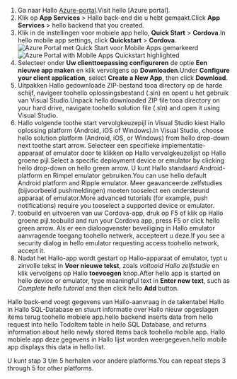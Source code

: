 
1. <span data-ttu-id="6e29d-101">Ga naar Hallo [Azure-portal].</span><span class="sxs-lookup"><span data-stu-id="6e29d-101">Visit hello [Azure portal].</span></span>
2. <span data-ttu-id="6e29d-102">Klik op **App Services** > Hallo back-end die u hebt gemaakt.</span><span class="sxs-lookup"><span data-stu-id="6e29d-102">Click **App Services** > hello backend that you created.</span></span>
3. <span data-ttu-id="6e29d-103">Klik in de instellingen voor mobiele app hello, **Quick Start** > **Cordova**.</span><span class="sxs-lookup"><span data-stu-id="6e29d-103">In hello mobile app settings, click **Quickstart** > **Cordova**.</span></span>
<span data-ttu-id="6e29d-104">![Azure Portal met Quick Start voor Mobile Apps gemarkeerd][quickstart]</span><span class="sxs-lookup"><span data-stu-id="6e29d-104">![Azure Portal with Mobile Apps Quickstart highlighted][quickstart]</span></span>
4. <span data-ttu-id="6e29d-105">Selecteer onder **Uw clienttoepassing configureren** de optie **Een nieuwe app maken** en klik vervolgens op **Downloaden**.</span><span class="sxs-lookup"><span data-stu-id="6e29d-105">Under **Configure your client application**, select **Create a New App**, then click **Download**.</span></span>
2. <span data-ttu-id="6e29d-106">Uitpakken Hallo gedownloade ZIP-bestand tooa directory op de harde schijf, navigeer toohello oplossingsbestand (.sln) en opent u het gebruik van Visual Studio.</span><span class="sxs-lookup"><span data-stu-id="6e29d-106">Unpack hello downloaded ZIP file tooa directory on your hard drive, navigate toohello solution file (.sln) and  open it using Visual Studio.</span></span>
3. <span data-ttu-id="6e29d-107">Hallo volgende toothe start vervolgkeuzepijl in Visual Studio kiest Hallo oplossing platform (Android, iOS of Windows).</span><span class="sxs-lookup"><span data-stu-id="6e29d-107">In Visual Studio, choose hello solution platform (Android, iOS, or Windows) from hello drop-down next toothe start arrow.</span></span> <span data-ttu-id="6e29d-108">Selecteer een specifieke implementatie-apparaat of emulator door te klikken op Hallo vervolgkeuzelijst op Hallo groene pijl.</span><span class="sxs-lookup"><span data-stu-id="6e29d-108">Select a specific deployment device or emulator by clicking hello drop-down on hello green arrow.</span></span> <span data-ttu-id="6e29d-109">U kunt Hallo standaard Android-platform en Rimpel emulator gebruiken.</span><span class="sxs-lookup"><span data-stu-id="6e29d-109">You can use hello default Android platform and Ripple emulator.</span></span> <span data-ttu-id="6e29d-110">Meer geavanceerde zelfstudies (bijvoorbeeld pushmeldingen) moeten tooselect een ondersteund apparaat of emulator.</span><span class="sxs-lookup"><span data-stu-id="6e29d-110">More advanced tutorials (for example, push notifications) require you tooselect a supported device or emulator.</span></span>
4. <span data-ttu-id="6e29d-111">toobuild en uitvoeren van uw Cordova-app, druk op F5 of klik op Hallo groene pijl.</span><span class="sxs-lookup"><span data-stu-id="6e29d-111">toobuild and run your Cordova app, press F5 or click hello green arrow.</span></span> <span data-ttu-id="6e29d-112">Als er een dialoogvenster beveiliging in Hallo emulator aanvragende toegang toohello netwerk, accepteert u deze.</span><span class="sxs-lookup"><span data-stu-id="6e29d-112">If you see a security dialog in hello emulator requesting access toohello network, accept it.</span></span>
5. <span data-ttu-id="6e29d-113">Nadat het Hallo-app wordt gestart op Hallo-apparaat of emulator, typt u zinvolle tekst in **Voer nieuwe tekst**, zoals *voltooid Hallo zelfstudie* en klik vervolgens op Hallo **toevoegen** knop.</span><span class="sxs-lookup"><span data-stu-id="6e29d-113">After hello app is started on hello device or emulator, type meaningful text in **Enter new text**, such  as *Complete hello tutorial* and then click hello **Add** button.</span></span>

<span data-ttu-id="6e29d-114">Hallo back-end voegt gegevens van Hallo-aanvraag in de takentabel Hallo in Hallo SQL-Database en stuurt informatie over Hallo nieuw opgeslagen items terug toohello mobiele app.</span><span class="sxs-lookup"><span data-stu-id="6e29d-114">hello backend inserts data from hello request into hello TodoItem table in hello SQL Database, and returns information about hello newly stored items back toohello mobile app.</span></span> <span data-ttu-id="6e29d-115">Hallo mobiele app deze gegevens in Hallo lijst worden weergegeven.</span><span class="sxs-lookup"><span data-stu-id="6e29d-115">hello mobile app displays this data in hello list.</span></span>

<span data-ttu-id="6e29d-116">U kunt stap 3 t/m 5 herhalen voor andere platforms.</span><span class="sxs-lookup"><span data-stu-id="6e29d-116">You can repeat steps 3 through 5 for other platforms.</span></span>

<!-- Images. -->
[quickstart]: ./media/app-service-mobile-configure-new-backend/quickstart.png

<!-- URLs -->
[Azure-portal]: https://portal.azure.com/
